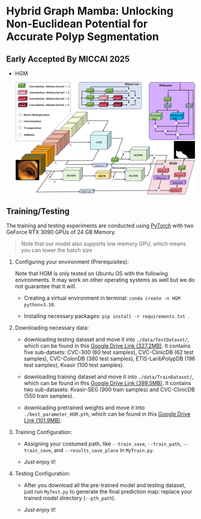 # Hybrid Graph Mamba: Unlocking Non-Euclidean Potential for Accurate Polyp Segmentation

## Early Accepted By MICCAI 2025

- HGM
    <p align="center">
        <img src="imgs/model.png"/> <br />
    </p>
    
## Training/Testing

The training and testing experiments are conducted using [PyTorch](https://github.com/pytorch/pytorch) with 
two GeForce RTX 3090 GPUs of 24 GB Memory.

> Note that our model also supports low memory GPU, which means you can lower the batch size


1. Configuring your environment (Prerequisites):
   
    Note that HGM is only tested on Ubuntu OS with the following environments. 
    It may work on other operating systems as well but we do not guarantee that it will.
    
    + Creating a virtual environment in terminal: `conda create -n HGM python=3.10`.
    
    + Installing necessary packages: `pip install -r requirements.txt `.
    
2. Downloading necessary data:

    + downloading testing dataset and move it into `./data/TestDataset/`, 
    which can be found in this [Google Drive Link (327.2MB)](https://drive.google.com/file/d/1Y2z7FD5p5y31vkZwQQomXFRB0HutHyao/view?usp=sharing). It contains five sub-datsets: CVC-300 (60 test samples), CVC-ClinicDB (62 test samples), CVC-ColonDB (380 test samples), ETIS-LaribPolypDB (196 test samples), Kvasir (100 test samples).
    
    + downloading training dataset and move it into `./data/TrainDataset/`, 
    which can be found in this [Google Drive Link (399.5MB)](https://drive.google.com/file/d/13Zij1HbKTn9PKTW9bM19_fXtfQKWdCtD/view?usp=sharing). It contains two sub-datasets: Kvasir-SEG (900 train samples) and CVC-ClinicDB (550 train samples).

    + downloading pretrained weights and move it into `./best_parameter_HGM.pth`, 
    which can be found in this [Google Drive Link (101.9MB)](https://drive.google.com/file/d/17JhP6Qd4IexlneXdKwUlB9t_426uk_LF/view?usp=sharing).
    
3. Training Configuration:

    + Assigning your costumed path, like `--train_save`, `--train_path`, `--train_save`, and `--results_save_place` in `MyTrain.py`.
    
    + Just enjoy it!

4. Testing Configuration:

    + After you download all the pre-trained model and testing dataset, just run `MyTest.py` to generate the final prediction map: 
    replace your trained model directory (`--pth_path`).
    
    + Just enjoy it!
